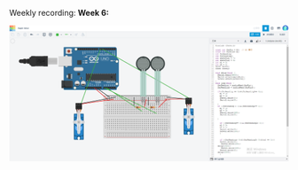 Weekly recording:
**Week 6:**

![Cow1](https://github.com/JyXuannn/Advanced-Physical-Computing/blob/main/tinkercad%20of%20servo%20and%20pressure.png "Cow1")
